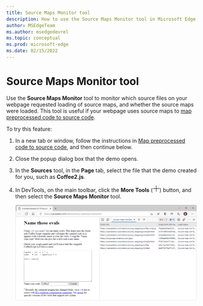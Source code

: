 ```yaml
---
title: Source Maps Monitor tool
description: How to use the Source Maps Monitor tool in Microsoft Edge DevTools.
author: MSEdgeTeam
ms.author: msedgedevrel
ms.topic: conceptual
ms.prod: microsoft-edge
ms.date: 02/15/2022
---
```

# Source Maps Monitor tool

Use the **Source Maps Monitor** tool to monitor which source files on your webpage requested loading of source maps, and whether the source maps were loaded.  This tool is useful if your webpage uses source maps to [map preprocessed code to source code](../javascript/source-maps.md).


To try this feature:

1. In a new tab or window, follow the instructions in [Map preprocessed code to source code](../javascript/source-maps.md), and then continue below.

1. Close the popup dialog box that the demo opens.

1. In the **Sources** tool, in the **Page** tab, select the file that the demo created for you, such as **Coffee2.js**.

1. In DevTools, on the main toolbar, click the **More Tools** (![More Tools icon.](../media/more-tools-icon-light-theme.png)) button, and then select the **Source Maps Monitor** tool.

   ![The Source Maps Monitor tool.](../media/source-maps-monitor-tool.png)
